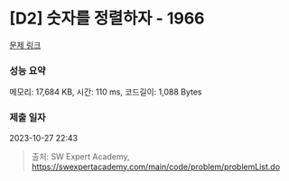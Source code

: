 # [D2] 숫자를 정렬하자 - 1966 

[문제 링크](https://swexpertacademy.com/main/code/problem/problemDetail.do?contestProbId=AV5PrmyKAWEDFAUq) 

### 성능 요약

메모리: 17,684 KB, 시간: 110 ms, 코드길이: 1,088 Bytes

### 제출 일자

2023-10-27 22:43



> 출처: SW Expert Academy, https://swexpertacademy.com/main/code/problem/problemList.do